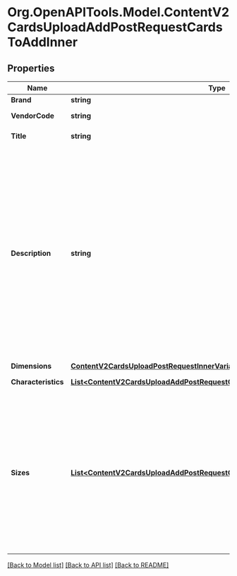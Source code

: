 # Org.OpenAPITools.Model.ContentV2CardsUploadAddPostRequestCardsToAddInner

## Properties

Name | Type | Description | Notes
------------ | ------------- | ------------- | -------------
**Brand** | **string** | Бренд | [optional] 
**VendorCode** | **string** | Артикул продавца | 
**Title** | **string** | Наименование товара | [optional] 
**Description** | **string** | Описание товара. Максимальное количество символов зависит от категории товара. Стандарт — 2000, минимум — 1000, максимум — 5000.&lt;br&gt; Подробно о правилах описания в **Правилах заполнения карточки товара** в разделе [Инструкции](https://seller.wildberries.ru/help-center/article/A-113#описание) на портале продавцов.  | [optional] 
**Dimensions** | [**ContentV2CardsUploadPostRequestInnerVariantsInnerDimensions**](ContentV2CardsUploadPostRequestInnerVariantsInnerDimensions.md) |  | [optional] 
**Characteristics** | [**List&lt;ContentV2CardsUploadAddPostRequestCardsToAddInnerCharacteristicsInner&gt;**](ContentV2CardsUploadAddPostRequestCardsToAddInnerCharacteristicsInner.md) | Характеристики товара | [optional] 
**Sizes** | [**List&lt;ContentV2CardsUploadAddPostRequestCardsToAddInnerSizesInner&gt;**](ContentV2CardsUploadAddPostRequestCardsToAddInnerSizesInner.md) | Массив с размерами. &lt;br&gt;  Если для размерного товара (обувь, одежда и др.) не указать этот массив, то системой в карточке он будет сгенерирован автоматически с &#x60;techSize&#x60; &#x3D; \&quot;A\&quot; и &#x60;wbSize&#x60; &#x3D; \&quot;1\&quot; и баркодом.  | [optional] 

[[Back to Model list]](../README.md#documentation-for-models) [[Back to API list]](../README.md#documentation-for-api-endpoints) [[Back to README]](../README.md)

